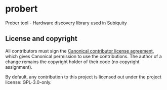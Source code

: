 # probert
Prober tool - Hardware discovery library used in Subiquity

## License and copyright

All contributors must sign the [Canonical contributor license
agreement](https://ubuntu.com/legal/contributors), which gives
Canonical permission to use the contributions. The author of a change
remains the copyright holder of their code (no copyright assignment).

By default, any contribution to this project is licensed out under the
project license: GPL-3.0-only.
